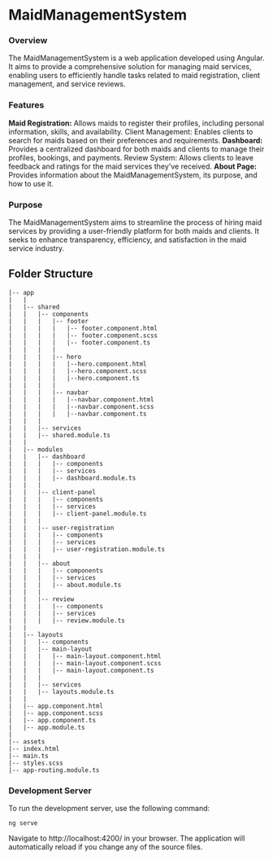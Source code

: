 # MaidManagementSystem

### Overview

The MaidManagementSystem is a web application developed using Angular. It aims to provide a comprehensive solution for managing maid services, enabling users to efficiently handle tasks related to maid registration, client management, and service reviews.

### Features

**Maid Registration:** Allows maids to register their profiles, including personal information, skills, and availability.
Client Management: Enables clients to search for maids based on their preferences and requirements.
**Dashboard:** Provides a centralized dashboard for both maids and clients to manage their profiles, bookings, and payments.
Review System: Allows clients to leave feedback and ratings for the maid services they've received.
**About Page:** Provides information about the MaidManagementSystem, its purpose, and how to use it.

### Purpose

The MaidManagementSystem aims to streamline the process of hiring maid services by providing a user-friendly platform for both maids and clients. It seeks to enhance transparency, efficiency, and satisfaction in the maid service industry.

## Folder Structure

```
|-- app
|   |
|   |-- shared
|   |   |-- components
|   |   |   |-- footer
|   |   |   |   |-- footer.component.html
|   |   |   |   |-- footer.component.scss
|   |   |   |   |-- footer.component.ts
|   |   |   |
|   |   |   |-- hero
|   |   |   |   |--hero.component.html
|   |   |   |   |--hero.component.scss
|   |   |   |   |--hero.component.ts
|   |   |   |
|   |   |   |-- navbar
|   |   |   |   |--navbar.component.html
|   |   |   |   |--navbar.component.scss
|   |   |   |   |--navbar.component.ts
|   |   |
|   |   |-- services
|   |   |-- shared.module.ts
|   |
|   |-- modules
|   |   |-- dashboard
|   |   |   |-- components
|   |   |   |-- services
|   |   |   |-- dashboard.module.ts
|   |   |
|   |   |-- client-panel
|   |   |   |-- components
|   |   |   |-- services
|   |   |   |-- client-panel.module.ts
|   |   |
|   |   |-- user-registration
|   |   |   |-- components
|   |   |   |-- services
|   |   |   |-- user-registration.module.ts
|   |   |
|   |   |-- about
|   |   |   |-- components
|   |   |   |-- services
|   |   |   |-- about.module.ts
|   |   |
|   |   |-- review
|   |   |   |-- components
|   |   |   |-- services
|   |   |   |-- review.module.ts
|   |
|   |-- layouts
|   |   |-- components
|   |   |-- main-layout
|   |   |   |-- main-layout.component.html
|   |   |   |-- main-layout.component.scss
|   |   |   |-- main-layout.component.ts
|   |   |
|   |   |-- services
|   |   |-- layouts.module.ts
|   |
|   |-- app.component.html
|   |-- app.component.scss
|   |-- app.component.ts
|   |-- app.module.ts
|
|-- assets
|-- index.html
|-- main.ts
|-- styles.scss
|-- app-routing.module.ts
```

### Development Server

To run the development server, use the following command:

```
ng serve
```

Navigate to http://localhost:4200/ in your browser. The application will automatically reload if you change any of the source files.
